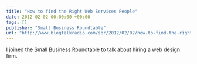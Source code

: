 ```yaml
---
title: "How to find the Right Web Services People"
date: 2012-02-02 00:00:00 +00:00
tags: []
publisher: "Small Business Roundtable"
url: "http://www.blogtalkradio.com/sbr/2012/02/02/how-to-find-the-right-web-services-people"
---
```


I joined the Small Business Roundtable to talk about hiring a web design firm.
